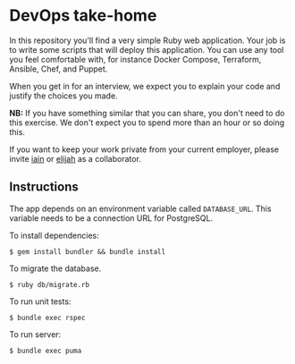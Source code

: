 # DevOps take-home

In this repository you'll find a very simple Ruby web application. Your job is
to write some scripts that will deploy this application. You can use any tool
you feel comfortable with, for instance Docker Compose, Terraform, Ansible,
Chef, and Puppet.

When you get in for an interview, we expect you to explain your code and
justify the choices you made.

**NB:** If you have something similar that you can share, you don't need to do this
exercise. We don't expect you to spend more than an hour or so doing this.

If you want to keep your work private from your current employer, please invite
[iain](https://github.com/iain) or [elijah](https://github.com/Elmuch) as a
collaborator.

## Instructions

The app depends on an environment variable called `DATABASE_URL`. This variable
needs to be a connection URL for PostgreSQL.

To install dependencies:

```
$ gem install bundler && bundle install
```

To migrate the database.

```
$ ruby db/migrate.rb
```

To run unit tests:

```
$ bundle exec rspec
```

To run server:

```
$ bundle exec puma
```
